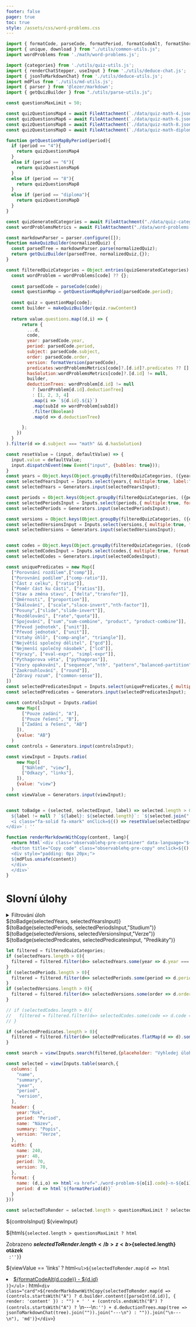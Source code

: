 ```yaml
---
footer: false
pager: true
toc: true
style: /assets/css/word-problems.css
---
```

<style>
  .description {
    font-size: 12px;
    font-style: italic;
  }
 
</style>
```js
import { formatCode, parseCode, formatPeriod, formatCodeAlt, formatShortCode, formatVersion} from './utils/quiz-string-utils.js';
import { unique, download } from "./utils/common-utils.js";
import wordProblems from './math/word-problems.js';

import {categories} from './utils/quiz-utils.js';
import { renderChatStepper, useInput } from './utils/deduce-chat.js';
import { jsonToMarkdownChat} from './utils/deduce-utils.js';
import mdPlus from './utils/md-utils.js';
import { parser } from '@lezer/markdown';
import { getQuizBuilder } from "./utils/parse-utils.js";

const questionsMaxLimit = 50;

const quizQuestionsMap4 = await FileAttachment(`./data/quiz-math-4.json`).json();
const quizQuestionsMap6 = await FileAttachment(`./data/quiz-math-6.json`).json();
const quizQuestionsMap8 = await FileAttachment(`./data/quiz-math-8.json`).json();
const quizQuestionsMapD = await FileAttachment(`./data/quiz-math-diploma.json`).json();

function getQuestionMapByPeriod(period){
  if (period == "4"){
    return quizQuestionsMap4
  }
  else if (period == "6"){
    return quizQuestionsMap6
  }
  else if (period == "8"){
    return quizQuestionsMap8
  }
  else if (period == "diploma"){
    return quizQuestionsMapD
  }
}

const quizGeneratedCategories = await FileAttachment("./data/quiz-categories-gemini-2.5-flash.json").json();
const wordProblemsMetrics = await FileAttachment("./data/word-problems-metrics.json").json();

const markdownParser = parser.configure([]);
function makeQuizBuilder(normalizedQuiz) {  
  const parsedTree = markdownParser.parse(normalizedQuiz);
  return getQuizBuilder(parsedTree, normalizedQuiz,{});
}

const filteredQuizCategories = Object.entries(quizGeneratedCategories).flatMap(([code, value]) => {
  const wordProblem = wordProblems[code] ?? {};  
  
  const parsedCode = parseCode(code);      
  const questionMap = getQuestionMapByPeriod(parsedCode.period);
  
  const quiz = questionMap[code];
  const builder = makeQuizBuilder(quiz.rawContent)
  
  return value.questions.map((d,i) => {
      return {
        ...d,
        code,
        year: parsedCode.year,
        period: parsedCode.period,
        subject: parsedCode.subject,
        order: parsedCode.order,
        version: formatVersion(parsedCode),
        predicates:wordProblemsMetrics[code]?.[d.id]?.predicates ?? [],
        hasSolution:wordProblemsMetrics[code]?.[d.id] != null,
        builder,      
        deductionTrees: wordProblem[d.id] != null 
          ? [wordProblem[d.id].deductionTree] 
          : [1, 2, 3, 4]
          .map(i => `${d.id}.${i}`)
          .map(subId => wordProblem[subId])
          .filter(Boolean)
          .map(d => d.deductionTree)

      };
    })
  }
).filter(d => d.subject === "math" && d.hasSolution)

const resetValue = (input, defaultValue) => {
  input.value = defaultValue;
  input.dispatchEvent(new Event("input", {bubbles: true}));
}
const years = Object.keys(Object.groupBy(filteredQuizCategories, ({year}) => year));
const selectedYearsInput = Inputs.select(years,{ multiple:true, label:"Rok"});
const selectedYears = Generators.input(selectedYearsInput);

const periods = Object.keys(Object.groupBy(filteredQuizCategories, ({period}) => period));
const selectedPeriodsInput = Inputs.select(periods,{ multiple:true, format: d => formatPeriod(d), label:"Studium" });
const selectedPeriods = Generators.input(selectedPeriodsInput);

const versions = Object.keys(Object.groupBy(filteredQuizCategories, ({order}) => order));
const selectedVersionsInput = Inputs.select(versions,{ multiple:true, format: order => formatVersion({order}), label:"Verze" });
const selectedVersions = Generators.input(selectedVersionsInput);


const codes = Object.keys(Object.groupBy(filteredQuizCategories, ({code}) => code));
const selectedCodesInput = Inputs.select(codes,{ multiple:true, format: d => formatCode(d), label:"Test" });
const selectedCodes = Generators.input(selectedCodesInput);

const uniquePredicates = new Map([
  ["Porovnání rozdílem",["comp"]],
  ["Porovnání podílem",["comp-ratio"]],
  ["Část z celku", ["ratio"]],
  ["Poměr část ku části", ["ratios"]],
  ["Stav a změna stavu", ["delta","transfer"]],
  ["Úměrnosti", ["proportion"]],
  ["Škálování", ["scale","slace-invert","nth-factor"]],
  ["Posuny",["slide","slide-invert"]],
  ["Rozdělování", ["rate","quota"]],
  ["Spojování", ["sum","sum-combine", "product", "product-combine"]],
  ["Převod jednotek", ["unit"]],
  ["Převod jednotek", ["unit"]],
  ["Vztahy úhlů", ["comp-angle", "triangle"]],
  ["Největší společný dělitel", ["gcd"]],
  ["Nejmenší společný násobek", ["lcd"]],
  ["Výrazy", ["eval-expr", "simpl-expr"]],
  ["Pythagorova věta", ["pythagoras"]],
  ["Vzory opakování", ["sequence","nth", "pattern","balanced-partition"]],
  ["Zaokrouhlování", ["round"]],
  ["Zdravý rozum", ["common-sense"]],
])
const selectedPredicatesInput = Inputs.select(uniquePredicates,{ multiple:true, label:"Predikáty"});
const selectedPredicates = Generators.input(selectedPredicatesInput);

const controlsInput = Inputs.radio(
    new Map([
      ["Pouze zadání", "A"],
      ["Pouze řešení", "B"],
      ["Zadání a řešení", "AB"]
    ]),
    {value: "AB"}
  )
const controls = Generators.input(controlsInput);

const viewInput = Inputs.radio(
    new Map([
      ["Náhled", "view"],
      ["Odkazy", "links"],
    ]),
    {value: "view"}
  )
const viewValue = Generators.input(viewInput);


const toBadge = (selected, selectedInput, label) => selected.length > 0 ? html`<div class="badge">
  ${label != null ? `${label}: ${selected.length}`: `${selected.join(", ")}` }
  <i class="fa-solid fa-xmark" onClick=${() => resetValue(selectedInput, [])}></i>
</div>`: ''

function renderMarkdownWithCopy(content, lang){
  return html`<div class="observablehq-pre-container" data-language="${lang}">
  <button title="Copy code" class="observablehq-pre-copy" onclick=${() => navigator.clipboard.writeText(content)}><svg width="16" height="16" viewBox="0 0 16 16" fill="none" stroke="currentColor" stroke-width="2"><path d="M2 6C2 5.44772 2.44772 5 3 5H10C10.5523 5 11 5.44772 11 6V13C11 13.5523 10.5523 14 10 14H3C2.44772 14 2 13.5523 2 13V6Z M4 2.00004L12 2.00001C13.1046 2 14 2.89544 14 4.00001V12"></path></svg></button>
  <div style="padding: 0px 20px;">
  ${mdPlus.unsafe(content)}
  </div>
  </div>`
}
```

# Slovní úlohy

<details>
    <summary>
    Filtrování úloh
    </summary>
  <section>
    <div class="grid grid-cols-3">
      <div>
        ${selectedYearsInput}
      </div>
      <div>
        ${selectedPeriodsInput}
      </div>
      <div>
        ${selectedVersionsInput}
      </div>
      <div>
        ${selectedPredicatesInput}
      </div>
    </div>
  </section>
</details>
<div class="h-stack h-stack--l h-stack--wrap">
  ${toBadge(selectedYears, selectedYearsInput)}
  ${toBadge(selectedPeriods, selectedPeriodsInput,"Studium")}
  ${toBadge(selectedVersions, selectedVersionsInput,"Verze")}
  ${toBadge(selectedPredicates, selectedPredicatesInput, "Predikáty")}
</div>



```js
let filtered = filteredQuizCategories;
if (selectedYears.length > 0){
  filtered = filtered.filter(d=> selectedYears.some(year => d.year === year));
}
if (selectedPeriods.length > 0){
  filtered = filtered.filter(d=> selectedPeriods.some(period => d.period === period));
}
if (selectedVersions.length > 0){
  filtered = filtered.filter(d=> selectedVersions.some(order => d.order === order));
}

// if (selectedCodes.length > 0){
//   filtered = filtered.filter(d=> selectedCodes.some(code => d.code === code));
// }

if (selectedPredicates.length > 0){
  filtered = filtered.filter(d=> selectedPredicates.flatMap(d => d).some(predicate => d.predicates.includes(predicate)));
}

const search = view(Inputs.search(filtered,{placeholder: "Vyhledej úlohy…"}));

```

```js
const selected = view(Inputs.table(search,{  
  columns: [
    "name",
    "summary",
    "year",
    "period",
    "version",
  ],
  header: {
    year:"Rok",
    period: "Period",
    name: "Název",
    summary: "Popis",
    version: "Verze",
  },
  width: {
    name: 240,
    year: 40,
    period: 70,
    version: 70,   
  },
  format: {
    name: (d,i,o) => html`<a href="./word-problem-${o[i].code}-n-${o[i].id}" target="_blank">${d}</a>`,
    period: d => html`${formatPeriod(d)}`
  }
}))
```
```js
const selectedToRender = selected.length > questionsMaxLimit ? selected.filter((_,i)=> i < questionsMaxLimit): selected;
```

<div>
  ${controlsInput}
  ${viewInput}
</div>

${html`${selected.length > questionsMaxLimit
            ? html`<div class="caution" label="Limit - maximální počet otázek">
              <div>Zobrazeno <b>${selectedToRender.length}</b> z <b>${selected.length} otázek</b></div>
            <div>`
          :''}`}


${viewValue == 'links' ? html`<ul>${selectedToRender.map(d => html`<li><a href=n-${d.code}-${d.id}>${formatCodeAlt(d.code)} - ${d.id}</a></li>`)}</ul>` : html`<div class="card">${renderMarkdownWithCopy(selectedToRender.map(d => (controls.startsWith("A") ? d.builder.content([parseInt(d.id)], { render: 'content' }) : "") + ' ' + (controls.endsWith("B") ?  (controls.startsWith("A") ? `\n---\n`:'') + d.deductionTrees.map(tree => jsonToMarkdownChat(tree).join("")).join("---\n") : "")).join("\n---\n"), 'md')}</div>`}

